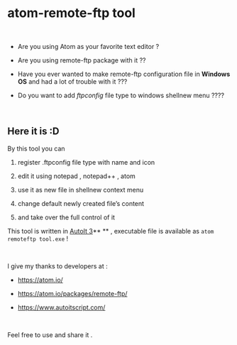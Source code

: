atom-remote-ftp tool
====================

 

-   Are you using Atom as your favorite text editor ?

-   Are you using remote-ftp package with it ??

-   Have you ever wanted to make remote-ftp configuration file in **Windows**
    **OS** and had a lot of trouble with it ???

-   Do you want to add *ftpconfig* file type to windows shellnew menu ????

 

Here it is :D 
--------------



By this tool you can

1.  register .ftpconfig file type with name and icon

2.  edit it using notepad , notepad++ , atom

3.  use it as new file in shellnew context menu

4.  change default newly created file’s content

5.  and take over the full control of it

  
This tool is written in [AutoIt 3](https://www.autoitscript.com/)** ** ,
executable file is available as `atom remoteftp tool.exe` !

 

I give my thanks to developers at :

-   https://atom.io/

-   https://atom.io/packages/remote-ftp/

-   https://www.autoitscript.com/

 

Feel free to use and share it .
